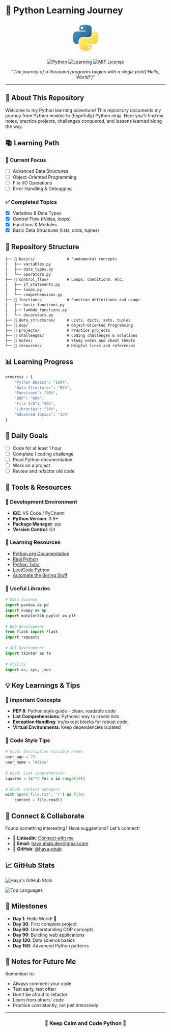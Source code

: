# 🐍 Python Learning Journey

<div align="center">
  <img src="https://raw.githubusercontent.com/devicons/devicon/master/icons/python/python-original.svg" alt="Python" width="100" height="100"/>
  
  [![Python](https://img.shields.io/badge/Python-3.8+-blue.svg)](https://www.python.org/downloads/)
  [![Learning](https://img.shields.io/badge/Status-Learning-green.svg)](https://github.com/haya-ehab/Python-Learning)
  [![MIT License](https://img.shields.io/badge/License-MIT-yellow.svg)](LICENSE)
  
  *"The journey of a thousand programs begins with a single print('Hello, World!')"*
</div>

---

## 🚀 About This Repository

Welcome to my Python learning adventure! This repository documents my journey from Python newbie to (hopefully) Python ninja. Here you'll find my notes, practice projects, challenges conquered, and lessons learned along the way.

## 📚 Learning Path

### 🎯 Current Focus
- [ ] Advanced Data Structures
- [ ] Object-Oriented Programming
- [ ] File I/O Operations
- [ ] Error Handling & Debugging

### ✅ Completed Topics
- [x] Variables & Data Types
- [x] Control Flow (if/else, loops)
- [x] Functions & Modules
- [x] Basic Data Structures (lists, dicts, tuples)

## 📂 Repository Structure

```
├── 📁 basics/              # Fundamental concepts
│   ├── variables.py
│   ├── data_types.py
│   └── operators.py
├── 📁 control_flow/        # Loops, conditions, etc.
│   ├── if_statements.py
│   ├── loops.py
│   └── comprehensions.py
├── 📁 functions/           # Function definitions and usage
│   ├── basic_functions.py
│   ├── lambda_functions.py
│   └── decorators.py
├── 📁 data_structures/     # Lists, dicts, sets, tuples
├── 📁 oop/                 # Object-Oriented Programming
├── 📁 projects/            # Practice projects
├── 📁 challenges/          # Coding challenges & solutions
├── 📁 notes/               # Study notes and cheat sheets
└── 📁 resources/           # Helpful links and references
```


## 📊 Learning Progress

```python
progress = {
    "Python Basics": "100%",
    "Data Structures": "85%",
    "Functions": "90%",
    "OOP": "60%",
    "File I/O": "45%",
    "Libraries": "30%",
    "Advanced Topics": "15%"
}
```

## 🎯 Daily Goals

- [ ] Code for at least 1 hour
- [ ] Complete 1 coding challenge
- [ ] Read Python documentation
- [ ] Work on a project
- [ ] Review and refactor old code

## 🔧 Tools & Resources

### 📝 Development Environment
- **IDE**: VS Code / PyCharm
- **Python Version**: 3.9+
- **Package Manager**: pip
- **Version Control**: Git

### 📖 Learning Resources
- [Python.org Documentation](https://docs.python.org/3/)
- [Real Python](https://realpython.com/)
- [Python Tutor](http://pythontutor.com/)
- [LeetCode Python](https://leetcode.com/)
- [Automate the Boring Stuff](https://automatetheboringstuff.com/)

### 🧰 Useful Libraries
```python
# Data Science
import pandas as pd
import numpy as np
import matplotlib.pyplot as plt

# Web Development
from flask import Flask
import requests

# GUI Development
import tkinter as tk

# Utility
import os, sys, json
```

## 💡 Key Learnings & Tips

### 🧠 Important Concepts
- **PEP 8**: Python style guide - clean, readable code
- **List Comprehensions**: Pythonic way to create lists
- **Exception Handling**: try/except blocks for robust code
- **Virtual Environments**: Keep dependencies isolated

### 🎨 Code Style Tips
```python
# Good: Descriptive variable names
user_age = 25
user_name = "Alice"

# Good: List comprehension
squares = [x**2 for x in range(10)]

# Good: Context managers
with open('file.txt', 'r') as file:
    content = file.read()
```



## 🤝 Connect & Collaborate

Found something interesting? Have suggestions? Let's connect!

- 💼 **LinkedIn**: [Connect with me](https://www.linkedin.com/in/haya-ehab-72206a351/)
- 📧 **Email**: haya.ehab.dev@gmail.com
- 💬 **GitHub**: [@haya-ehab](https://github.com/haya-ehab)

## 📈 GitHub Stats

![Haya's GitHub Stats](https://github-readme-stats.vercel.app/api?username=haya-ehab&show_icons=true&theme=radical)

![Top Languages](https://github-readme-stats.vercel.app/api/top-langs/?username=haya-ehab&layout=compact&theme=radical)

## 🎉 Milestones

- **Day 1**: Hello World! 🎉
- **Day 30**: First complete project
- **Day 60**: Understanding OOP concepts
- **Day 90**: Building web applications
- **Day 120**: Data science basics
- **Day 150**: Advanced Python patterns

## 📝 Notes for Future Me

Remember to:
- Always comment your code
- Test early, test often
- Don't be afraid to refactor
- Learn from others' code
- Practice consistently, not just intensively

---

<div align="center">
  <h3>🐍 Keep Calm and Code Python 🐍</h3>
  
  
 
</div>
